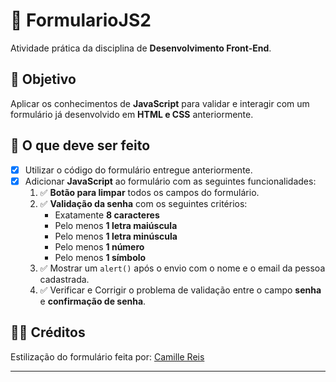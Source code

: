 # 📄 FormularioJS2

Atividade prática da disciplina de **Desenvolvimento Front-End**.

## 🎯 Objetivo

Aplicar os conhecimentos de **JavaScript** para validar e interagir com um formulário já desenvolvido em **HTML e CSS** anteriormente.

## 📝 O que deve ser feito

- [x] Utilizar o código do formulário entregue anteriormente.
- [x] Adicionar **JavaScript** ao formulário com as seguintes funcionalidades:
  1. ✅ **Botão para limpar** todos os campos do formulário.
  2. ✅ **Validação da senha** com os seguintes critérios:
     - Exatamente **8 caracteres**
     - Pelo menos **1 letra maiúscula**
     - Pelo menos **1 letra minúscula**
     - Pelo menos **1 número**
     - Pelo menos **1 símbolo**
  3. ✅ Mostrar um `alert()` após o envio com o nome e o email da pessoa cadastrada.
  4. ✅ Verificar e Corrigir o problema de validação entre o campo **senha** e **confirmação de senha**.

## 👩‍💻 Créditos

Estilização do formulário feita por: [Camille Reis](https://github.com/reiscami)

---

